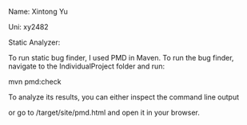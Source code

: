 Name: Xintong Yu

Uni: xy2482

Static Analyzer:

To run static bug finder, I used PMD in Maven. To run the bug finder, 
navigate to the IndividualProject folder and run:

mvn pmd:check

To analyze its results, you can either inspect the command line output

or go to /target/site/pmd.html and open it in your browser.
